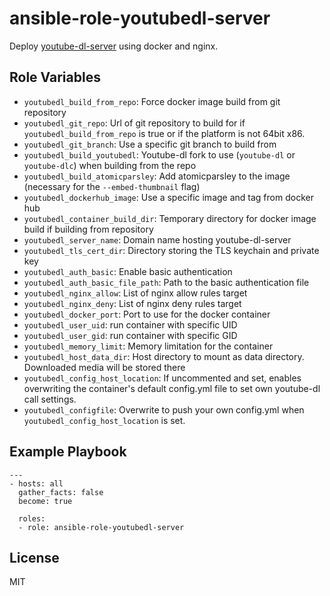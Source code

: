 ansible-role-youtubedl-server
=========

Deploy [youtube-dl-server](https://github.com/nbr23/youtube-dl-server) using
docker and nginx.

Role Variables
--------------

- `youtubedl_build_from_repo`: Force docker image build from git repository
- `youtubedl_git_repo`: Url of git repository to build for if
  `youtubedl_build_from_repo` is true or if the platform is not 64bit x86.
- `youtubedl_git_branch`: Use a specific git branch to build from
- `youtubedl_build_youtubedl`: Youtube-dl fork to use (`youtube-dl` or
  `youtube-dlc`) when building from the repo
- `youtubedl_build_atomicparsley`: Add atomicparsley to the image
(necessary for the `--embed-thumbnail` flag)
- `youtubedl_dockerhub_image`: Use a specific image and tag from docker hub
- `youtubedl_container_build_dir`: Temporary directory for docker image build
  if building from repository
- `youtubedl_server_name`: Domain name hosting youtube-dl-server
- `youtubedl_tls_cert_dir`: Directory storing the TLS keychain and private key
- `youtubedl_auth_basic`: Enable basic authentication
- `youtubedl_auth_basic_file_path`: Path to the basic authentication file
- `youtubedl_nginx_allow`: List of nginx allow rules target
- `youtubedl_nginx_deny`: List of nginx deny rules target
- `youtubedl_docker_port`: Port to use for the docker container
- `youtubedl_user_uid`: run container with specific UID
- `youtubedl_user_gid`: run container with specific GID
- `youtubedl_memory_limit`: Memory limitation for the container
- `youtubedl_host_data_dir`: Host directory to mount as data directory.
  Downloaded media will be stored there
- `youtubedl_config_host_location`: If uncommented and set, enables overwriting
  the container's default config.yml file to set own youtube-dl call settings.
- `youtubedl_configfile`: Overwrite to push your own config.yml when
  `youtubedl_config_host_location` is set.

Example Playbook
----------------

```
---
- hosts: all
  gather_facts: false
  become: true

  roles:
  - role: ansible-role-youtubedl-server
```


License
-------

MIT
